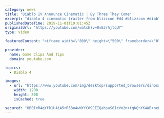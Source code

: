 ```yaml
---
category: news
title: "Diablo IV Announce Cinematic | By Three They Come"
excerpt: "diablo 4 cinematic trailer from blizzcon #d4 #blizzcon #diablo."
publishedDateTime: 2019-11-01T19:01:45Z
originalUrl: "https://youtube.com/watch?v=0vE3rAjtqUY"
type: video

featuredContent: "<iframe width=\"800\" height=\"500\" frameborder=\"0\" src=\"https://www.youtube.com/embed/0vE3rAjtqUY\" allow=\"accelerometer; autoplay; encrypted-media; gyroscope; picture-in-picture\" allowfullscreen></iframe>"

provider:
  name: Game Clips And Tips
  domain: youtube.com

topics:
  - Diablo 4

images:
  - url: "https://www.youtube.com/img/desktop/supported_browsers/dinosaur.png"
    width: 1200
    height: 800
    isCached: true

secured: "HB0IxR4qYfk1HAiA5rR53o4wNYYC09JEIQahpaS8IcVo2n+tgKQnYK4WB+neL8Sxsb7vAGlDMVCla48NTjqKW3uZIeqvvXH5xkyBiQV/YDhiHFwPrNdA1pa5V7Q919ZhQzGVz4h3Vp9TYN0Oo3jdfuEj5FInAcSrTMytlHl43sgQhXHFYHUyIwF/qap5KMBvbztLA1cb+EESqMAkajimgoQIQDJmGUDjJKjrF0UQnZi5GlDDFVrDht5CSvIHkcXBCDFXHtJsHTfYyUOCC0fS7cBovLlAq2GgwWtvakEVjKXBsujtG8NSYwB9DjNTD8E81HHP2rwf2babxfjWmctpx4IZDAMKBiYdBpYKSGPIYJMdnF0ktbmKnzvAL7lQ2xZSINyB7ZIaz9Gr/Uc6I3HivQ==;4e1w+x7Vl4jAm65uWZC1Yw=="
---
```


